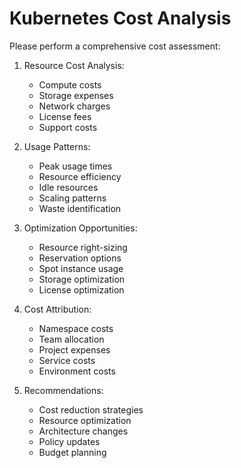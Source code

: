 # Kubernetes Cost Analysis

Please perform a comprehensive cost assessment:

1. Resource Cost Analysis:
   - Compute costs
   - Storage expenses
   - Network charges
   - License fees
   - Support costs

2. Usage Patterns:
   - Peak usage times
   - Resource efficiency
   - Idle resources
   - Scaling patterns
   - Waste identification

3. Optimization Opportunities:
   - Resource right-sizing
   - Reservation options
   - Spot instance usage
   - Storage optimization
   - License optimization

4. Cost Attribution:
   - Namespace costs
   - Team allocation
   - Project expenses
   - Service costs
   - Environment costs

5. Recommendations:
   - Cost reduction strategies
   - Resource optimization
   - Architecture changes
   - Policy updates
   - Budget planning 